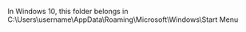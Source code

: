 In Windows 10, this folder belongs in 
C:\Users\username\AppData\Roaming\Microsoft\Windows\Start Menu

